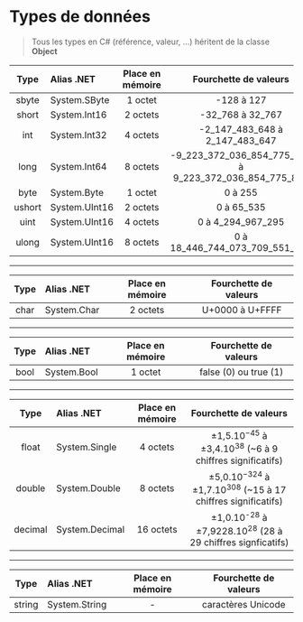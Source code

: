 # Types de données

> Tous les types en C# (référence, valeur, ...) héritent de la classe **Object**

|Type|Alias .NET|Place en mémoire|Fourchette de valeurs|
|:--:|:--|:--:|:--:|
|sbyte|System.SByte|1 octet|-128 à 127|
|short|System.Int16|2 octets|-32_768 à 32_767|
|int|System.Int32|4 octets|-2_147_483_648 à 2_147_483_647|
|long|System.Int64|8 octets|-9_223_372_036_854_775_808 à 9_223_372_036_854_775_807|
|byte|System.Byte|1 octet|0 à 255|
|ushort|System.UInt16|2 octets|0 à 65_535|
|uint|System.UInt16|4 octets|0 à 4_294_967_295|
|ulong|System.UInt16|8 octets|0 à 18_446_744_073_709_551_615|

---

|Type|Alias .NET|Place en mémoire|Fourchette de valeurs|
|:--:|:--|:--:|:--:|
|char|System.Char|2 octets|U+0000 à U+FFFF|

---

|Type|Alias .NET|Place en mémoire|Fourchette de valeurs|
|:--:|:--|:--:|:--:|
|bool|System.Bool|1 octet|false (0) ou true (1)|

---

|Type|Alias .NET|Place en mémoire|Fourchette de valeurs|
|:--:|:--|:--:|:--:|
|float|System.Single|4 octets|±1,5.10<sup>−45</sup> à ±3,4.10<sup>38</sup> (~6 à 9 chiffres significatifs)|
|double|System.Double|8 octets|±5,0.10<sup>−324</sup> à ±1,7.10<sup>308</sup> (~15 à 17 chiffres significatifs)|
|decimal|System.Decimal|16 octets|±1,0.10<sup>-28</sup> à ±7,9228.10<sup>28</sup> (28 à 29 chiffres signficatifs)|

---

|Type|Alias .NET|Place en mémoire|Fourchette de valeurs|
|:--:|:--|:--:|:--:|
|string|System.String|-|caractères Unicode|
